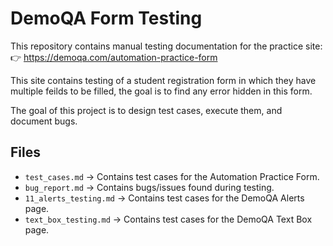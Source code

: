 # DemoQA Form Testing

This repository contains manual testing documentation for the practice site:
👉 https://demoqa.com/automation-practice-form

This site contains testing of a student registration form in which they have multiple feilds to be filled, the goal is to find any error hidden in this form.  

The goal of this project is to design test cases, execute them, and document bugs.

## Files
- `test_cases.md` → Contains test cases for the Automation Practice Form.
- `bug_report.md` → Contains bugs/issues found during testing.
- `11_alerts_testing.md` → Contains test cases for the DemoQA Alerts page.
- `text_box_testing.md` → Contains test cases for the DemoQA Text Box page.
